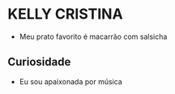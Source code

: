 # KELLY CRISTINA

* Meu prato favorito é macarrão com salsicha

## Curiosidade
* Eu sou apaixonada por música

